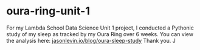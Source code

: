 # oura-ring-unit-1
For my Lambda School Data Science Unit 1 project, I conducted a Pythonic study of my sleep as tracked by my Oura Ring over 6 weeks.
You can view the analysis here: [jasonlevin.io/blog/oura-sleep-study](jasonlevin.io/blog/oura-sleep-study)
Thank you.
J
